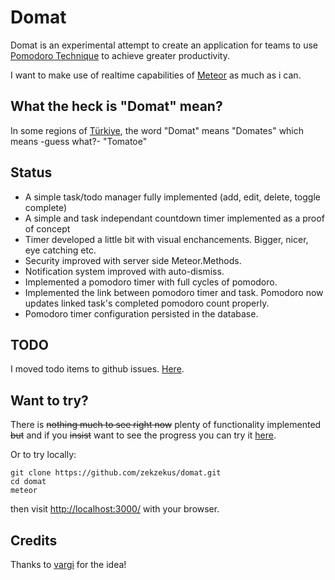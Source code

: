 Domat
=====

Domat is an experimental attempt to create an application for teams to use [Pomodoro Technique](http://pomodorotechnique.com/) to achieve greater productivity.

I want to make use of realtime capabilities of [Meteor](http://www.meteor.com/) as much as i can.

What the heck is "Domat" mean?
------------------------------

In some regions of [Türkiye](http://en.wikipedia.org/wiki/T%C3%BCrkiye), the word "Domat" means "Domates" which means -guess what?- "Tomatoe"

Status
------
* A simple task/todo manager fully implemented (add, edit, delete, toggle
  complete)
* A simple and task independant countdown timer implemented as a proof of
  concept
* Timer developed a little bit with visual enchancements. Bigger, nicer, eye
  catching etc.
* Security improved with server side Meteor.Methods.
* Notification system improved with auto-dismiss.
* Implemented a pomodoro timer with full cycles of pomodoro.
* Implemented the link between pomodoro timer and task. Pomodoro now updates linked task's completed pomodoro count properly.
* Pomodoro timer configuration persisted in the database.

TODO
----
I moved todo items to github issues. [Here](https://github.com/zekzekus/domat/issues?state=open).

Want to try?
------------
There is ~~nothing much to see right now~~  plenty of functionality implemented ~~but~~ and if you ~~insist~~ want to see the progress you can try it [here](http://domat.meteor.com/).

Or to try locally:

    git clone https://github.com/zekzekus/domat.git
    cd domat
    meteor

then visit [http://localhost:3000/](http://localhost:3000/) with your browser.


Credits
-------

Thanks to [vargi](https://github.com/vargi/) for the idea!

